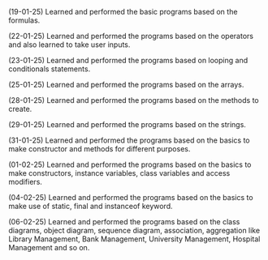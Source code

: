 
(19-01-25)
Learned and performed the basic programs based on the formulas.

(22-01-25)
Learned and performed the programs based on the operators and also learned to take user inputs. 

(23-01-25)
Learned and performed the programs based on looping and conditionals statements.

(25-01-25)
Learned and performed the programs based on the arrays.

(28-01-25)
Learned and performed the programs based on the methods to create.

(29-01-25)
Learned and performed the programs based on the strings.

(31-01-25)
Learned and performed the programs based on the basics to make constructor and methods for different purposes.

(01-02-25)
Learned and performed the programs based on the basics to make constructors, instance variables, class variables and access modifiers.

(04-02-25)
Learned and performed the programs based on the basics to make use of static, final and instanceof keyword.

(06-02-25)
Learned and performed the programs based on the class diagrams, object diagram, sequence diagram, association, aggregation like Library Management, Bank Management, University Management, Hospital Management and so on.